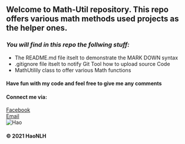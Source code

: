## Welcome to Math-Util repository. This repo offers various math methods used projects as the helper ones.

### _You will find in this repo the follwing stuff:_
* The README.md file itselt to demonstrate the MARK DOWN syntax
* .gitignore file itselt to notify Git Tool how to upload source Code
* MathUtilily class to offer various Math functions

#### Have fun with my code and feel free to give me any comments

#### Connect me via:
[Facebook](http://facebook.com/hao.nguyenle.395)           
[Email](mailto://hoaihaopro@gmail.com)  
![Hao](Desktop\48059062_1180139578809477_8935538919408140288_o.jpg)

#### © 2021 HaoNLH